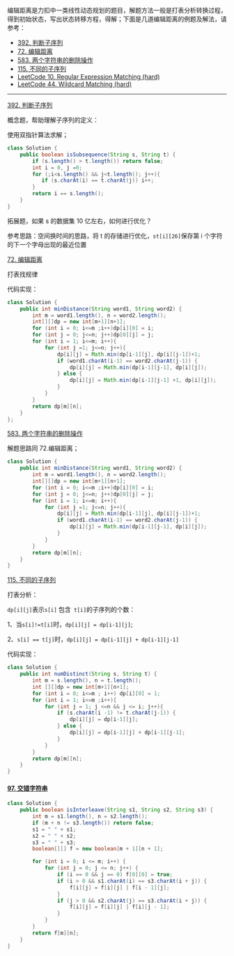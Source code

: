 编辑距离是力扣中一类线性动态规划的题目，解题方法一般是打表分析转换过程，得到初始状态，写出状态转移方程，得解；下面是几道编辑距离的例题及解法，请参考：

- [392. 判断子序列](https://link.zhihu.com/?target=https%3A//leetcode-cn.com/problems/is-subsequence/)
- [72. 编辑距离](https://link.zhihu.com/?target=https%3A//leetcode-cn.com/problems/edit-distance/)
- [583. 两个字符串的删除操作](https://link.zhihu.com/?target=https%3A//leetcode-cn.com/problems/delete-operation-for-two-strings/)
- [115. 不同的子序列](https://link.zhihu.com/?target=https%3A//leetcode-cn.com/problems/distinct-subsequences/)
- [LeetCode 10. Regular Expression Matching (hard)](https://github.com/muyids/leetcode/blob/master/algorithms/1-100/10.regular-expression-matching.md)
- [LeetCode 44. Wildcard Matching (hard)](https://github.com/muyids/leetcode/blob/master/algorithms/1-100/44.wildcard-matching.md)

---

[392. 判断子序列](https://leetcode-cn.com/problems/is-subsequence/)

概念题，帮助理解子序列的定义：

使用双指针算法求解；

```java
class Solution {
    public boolean isSubsequence(String s, String t) {
        if (s.length() > t.length()) return false;
        int i = 0, j =0;
        for (;i<s.length() && j<t.length(); j++){
           if (s.charAt(i) == t.charAt(j)) i++;
        }
        return i == s.length();
    }
}
```

拓展题，如果 s 的数据集 10 亿左右，如何进行优化？

参考思路：空间换时间的思路，将 t 的存储进行优化，`st[i][26]`保存第 i 个字符的下一个字母出现的最近位置

[72. 编辑距离](https://leetcode-cn.com/problems/edit-distance/)

打表找规律

代码实现：

```java
class Solution {
    public int minDistance(String word1, String word2) {
        int m = word1.length(), n = word2.length();
        int[][]dp = new int[m+1][n+1];
        for (int i = 0; i<=m ;i++)dp[i][0] = i;
        for (int j = 0; j<=n; j++)dp[0][j] = j;
        for (int i = 1; i<=m; i++){
            for (int j =1; j<=n; j++){
                dp[i][j] = Math.min(dp[i-1][j], dp[i][j-1])+1;
                if (word1.charAt(i-1) == word2.charAt(j-1)) {
                    dp[i][j] = Math.min(dp[i-1][j-1], dp[i][j]);
                } else {
                    dp[i][j] = Math.min(dp[i-1][j-1] +1, dp[i][j]);
                }
            }
        }
        return dp[m][n];
    }
};
```

[583. 两个字符串的删除操作](https://leetcode-cn.com/problems/delete-operation-for-two-strings/)

解题思路同 72.编辑距离；

```java
class Solution {
    public int minDistance(String word1, String word2) {
        int m = word1.length(), n = word2.length();
        int[][]dp = new int[m+1][n+1];
        for (int i = 0; i<=m ;i++)dp[i][0] = i;
        for (int j = 0; j<=n; j++)dp[0][j] = j;
        for (int i = 1; i<=m; i++){
            for (int j =1; j<=n; j++){
                dp[i][j] = Math.min(dp[i-1][j], dp[i][j-1])+1;
                if (word1.charAt(i-1) == word2.charAt(j-1)) {
                    dp[i][j] = Math.min(dp[i-1][j-1], dp[i][j]);
                }
            }
        }
        return dp[m][n];
    }
}
```

[115. 不同的子序列](https://leetcode-cn.com/problems/distinct-subsequences/)

打表分析：

`dp[i][j]`表示`s[i]` 包含` t[i]`的子序列的个数：

1、当`s[i]!=t[i]`时，`dp[i][j] = dp[i-1][j]`;

2、`s[i] == t[j]`时，`dp[i][j] = dp[i-1][j] + dp[i-1][j-1]`

代码实现：

```java
class Solution {
    public int numDistinct(String s, String t) {
        int m = s.length(), n = t.length();
        int [][]dp = new int[m+1][n+1];
        for (int i = 0; i<=m ; i++) dp[i][0] = 1;
        for (int i = 1; i<=m ;i++){
            for (int j = 1; j <=n && j <= i; j++){
                if (s.charAt(i -1) != t.charAt(j-1)) {
                    dp[i][j] = dp[i-1][j];
                } else {
                    dp[i][j] = dp[i-1][j] + dp[i-1][j-1];
                }
            }
        }
        return dp[m][n];
    }
}
```

#### [97. 交错字符串](https://leetcode-cn.com/problems/interleaving-string/)

```java
class Solution {
    public boolean isInterleave(String s1, String s2, String s3) {
        int m = s1.length(), n = s2.length();
        if (m + n != s3.length()) return false;
        s1 = " " + s1;
        s2 = " " + s2;
        s3 = " " + s3;
        boolean[][] f = new boolean[m + 1][n + 1];

        for (int i = 0; i <= m; i++) {
            for (int j = 0; j <= n; j++) {
                if (i == 0 && j == 0) f[0][0] = true;
                if (i > 0 && s1.charAt(i) == s3.charAt(i + j)) {
                    f[i][j] = f[i][j] | f[i - 1][j];
                }
                if (j > 0 && s2.charAt(j) == s3.charAt(i + j)) {
                    f[i][j] = f[i][j] | f[i][j - 1];
                }
            }
        }
        return f[m][n];
    }
}
```
